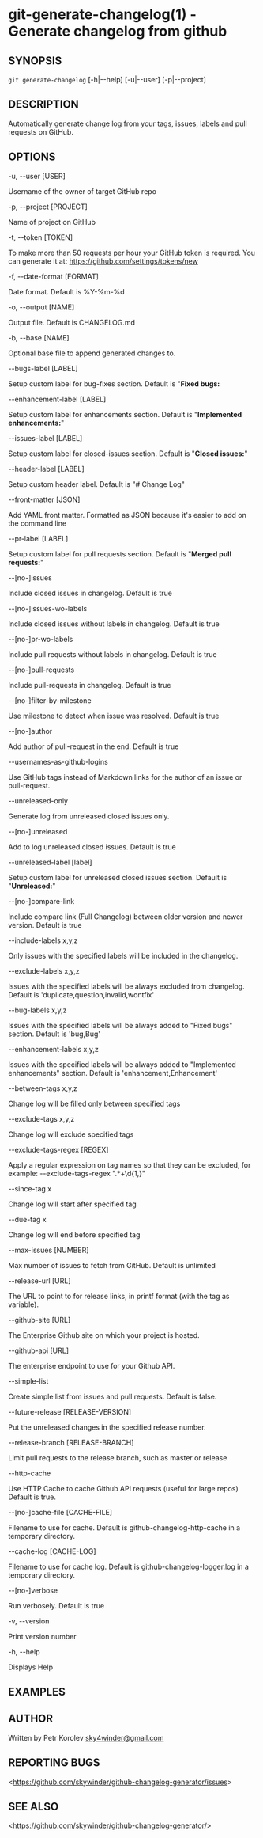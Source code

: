 git-generate-changelog(1) - Generate changelog from github
================================

## SYNOPSIS

`git generate-changelog` [-h|--help] [-u|--user] [-p|--project]

## DESCRIPTION

Automatically generate change log from your tags, issues, labels and pull requests on GitHub.

## OPTIONS

  -u, --user [USER]

  Username of the owner of target GitHub repo

  -p, --project [PROJECT]

  Name of project on GitHub

  -t, --token [TOKEN]

  To make more than 50 requests per hour your GitHub token is required. You can generate it at: https://github.com/settings/tokens/new

  -f, --date-format [FORMAT]

  Date format. Default is %Y-%m-%d

  -o, --output [NAME]

  Output file. Default is CHANGELOG.md

  -b, --base [NAME]

  Optional base file to append generated changes to.

   --bugs-label [LABEL]

   Setup custom label for bug-fixes section. Default is "**Fixed bugs:**

   --enhancement-label [LABEL]

   Setup custom label for enhancements section. Default is "**Implemented enhancements:**"

   --issues-label [LABEL]

   Setup custom label for closed-issues section. Default is "**Closed issues:**"

   --header-label [LABEL]

   Setup custom header label. Default is "# Change Log"

   --front-matter [JSON]

   Add YAML front matter. Formatted as JSON because it's easier to add on the command line

   --pr-label [LABEL]

   Setup custom label for pull requests section. Default is "**Merged pull requests:**"

   --[no-]issues

   Include closed issues in changelog. Default is true

   --[no-]issues-wo-labels

   Include closed issues without labels in changelog. Default is true

   --[no-]pr-wo-labels

   Include pull requests without labels in changelog. Default is true

   --[no-]pull-requests

   Include pull-requests in changelog. Default is true

   --[no-]filter-by-milestone

   Use milestone to detect when issue was resolved. Default is true

   --[no-]author

   Add author of pull-request in the end. Default is true

   --usernames-as-github-logins

   Use GitHub tags instead of Markdown links for the author of an issue or pull-request.

   --unreleased-only

   Generate log from unreleased closed issues only.

   --[no-]unreleased

   Add to log unreleased closed issues. Default is true

   --unreleased-label [label]

   Setup custom label for unreleased closed issues section. Default is "**Unreleased:**"

   --[no-]compare-link

   Include compare link (Full Changelog) between older version and newer version. Default is true

   --include-labels x,y,z

   Only issues with the specified labels will be included in the changelog.

   --exclude-labels x,y,z

   Issues with the specified labels will be always excluded from changelog. Default is 'duplicate,question,invalid,wontfix'

   --bug-labels x,y,z

   Issues with the specified labels will be always added to "Fixed bugs" section. Default is 'bug,Bug'

   --enhancement-labels x,y,z

   Issues with the specified labels will be always added to "Implemented enhancements" section. Default is 'enhancement,Enhancement'

   --between-tags x,y,z

   Change log will be filled only between specified tags

   --exclude-tags x,y,z

   Change log will exclude specified tags

   --exclude-tags-regex [REGEX]

   Apply a regular expression on tag names so that they can be excluded, for example: --exclude-tags-regex ".*\+\d{1,}"

   --since-tag x

   Change log will start after specified tag

   --due-tag x

   Change log will end before specified tag

   --max-issues [NUMBER]

   Max number of issues to fetch from GitHub. Default is unlimited

   --release-url [URL]

   The URL to point to for release links, in printf format (with the tag as variable).

   --github-site [URL]

   The Enterprise Github site on which your project is hosted.

   --github-api [URL]

   The enterprise endpoint to use for your Github API.

   --simple-list

   Create simple list from issues and pull requests. Default is false.

   --future-release [RELEASE-VERSION]

   Put the unreleased changes in the specified release number.

   --release-branch [RELEASE-BRANCH]

   Limit pull requests to the release branch, such as master or release

   --http-cache

   Use HTTP Cache to cache Github API requests (useful for large repos) Default is true.

   --[no-]cache-file [CACHE-FILE]

   Filename to use for cache. Default is github-changelog-http-cache in a temporary directory.

   --cache-log [CACHE-LOG]

   Filename to use for cache log. Default is github-changelog-logger.log in a temporary directory.

   --[no-]verbose

   Run verbosely. Default is true

  -v, --version

  Print version number

  -h, --help

  Displays Help


## EXAMPLES

## AUTHOR

Written by Petr Korolev sky4winder@gmail.com

## REPORTING BUGS

&lt;<https://github.com/skywinder/github-changelog-generator/issues>&gt;

## SEE ALSO

&lt;<https://github.com/skywinder/github-changelog-generator/>&gt;
